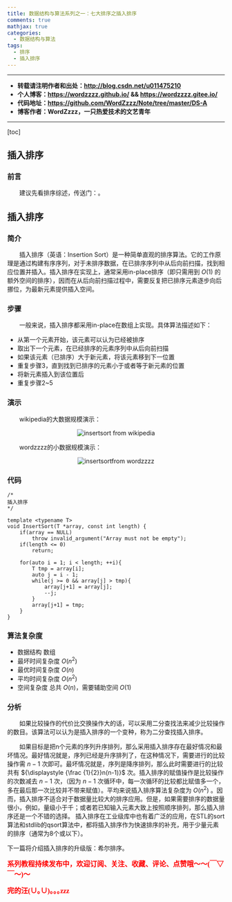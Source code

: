 ```yaml
---
title: 数据结构与算法系列之一：七大排序之插入排序
comments: true
mathjax: true
categories:
  - 数据结构与算法
tags:
  - 排序
  - 插入排序
---
```


----------

- **转载请注明作者和出处：http://blog.csdn.net/u011475210**
- **个人博客：https://wordzzzz.github.io/ && https://wordzzzz.gitee.io/**
- **代码地址：https://github.com/WordZzzz/Note/tree/master/DS-A**
- **博客作者：WordZzzz，一只热爱技术的文艺青年**

----------

[toc]

## 插入排序

### 前言

&emsp;&emsp;建议先看排序综述，传送门：。

## 插入排序

### 简介

&emsp;&emsp;插入排序（英语：Insertion Sort）是一种简单直观的排序算法。它的工作原理是通过构建有序序列，对于未排序数据，在已排序序列中从后向前扫描，找到相应位置并插入。插入排序在实现上，通常采用in-place排序（即只需用到 ${\displaystyle O(1)}$ 的额外空间的排序），因而在从后向前扫描过程中，需要反复把已排序元素逐步向后挪位，为最新元素提供插入空间。

### 步骤

&emsp;&emsp;一般来说，插入排序都采用in-place在数组上实现。具体算法描述如下：

- 从第一个元素开始，该元素可以认为已经被排序
- 取出下一个元素，在已经排序的元素序列中从后向前扫描
- 如果该元素（已排序）大于新元素，将该元素移到下一位置
- 重复步骤3，直到找到已排序的元素小于或者等于新元素的位置
- 将新元素插入到该位置后
- 重复步骤2~5

### 演示

&emsp;&emsp;wikipedia的大数据规模演示：

<p></p>
<div align=center><img src="http://img.blog.csdn.net/20180108102156155?watermark/2/text/aHR0cDovL2Jsb2cuY3Nkbi5uZXQvdTAxMTQ3NTIxMA==/font/5a6L5L2T/fontsize/400/fill/I0JBQkFCMA==/dissolve/70/gravity/SouthEast" alt="insertsort from wikipedia"/></div>
<p></p>

&emsp;&emsp;wordzzzz的小数据规模演示：

<p></p>
<div align=center><img src="http://img.blog.csdn.net/20180108102249736?watermark/2/text/aHR0cDovL2Jsb2cuY3Nkbi5uZXQvdTAxMTQ3NTIxMA==/font/5a6L5L2T/fontsize/400/fill/I0JBQkFCMA==/dissolve/70/gravity/SouthEast" alt="insertsortfrom wordzzzz"/></div>
<p></p>

### 代码

```cpp?linenums
/* 
插入排序
*/ 

template <typename T> 
void InsertSort(T *array, const int length) { 
	if(array == NULL)
		throw invalid_argument("Array must not be empty"); 
	if(length <= 0) 
		return; 

	for(auto i = 1; i < length; ++i){
		T tmp = array[i]; 
		auto j = i - 1; 
		while(j >= 0 && array[j] > tmp){ 
			array[j+1] = array[j]; 
			--j; 
		} 
		array[j+1] = tmp; 
	} 
} 
```

### 算法复杂度

- 数据结构	数组
- 最坏时间复杂度	${\displaystyle O(n^{2})}$
- 最优时间复杂度	${\displaystyle O(n)}$
- 平均时间复杂度	${\displaystyle O(n^{2})}$
- 空间复杂度	总共 ${\displaystyle O(n)}$，需要辅助空间 ${\displaystyle O(1)}$

### 分析

&emsp;&emsp;如果比较操作的代价比交换操作大的话，可以采用二分查找法来减少比较操作的数目。该算法可以认为是插入排序的一个变种，称为二分查找插入排序。

&emsp;&emsp;如果目标是把n个元素的序列升序排列，那么采用插入排序存在最好情况和最坏情况。最好情况就是，序列已经是升序排列了，在这种情况下，需要进行的比较操作需 ${\displaystyle n-1}$ 次即可。最坏情况就是，序列是降序排列，那么此时需要进行的比较共有 ${\displaystyle {\frac {1}{2}}n(n-1)}$ 次。插入排序的赋值操作是比较操作的次数减去 ${\displaystyle n-1}$ 次，（因为 ${\displaystyle n-1}$ 次循环中，每一次循环的比较都比赋值多一个，多在最后那一次比较并不带来赋值）。平均来说插入排序算法复杂度为 ${\displaystyle O(n^{2})}$ 。因而，插入排序不适合对于数据量比较大的排序应用。但是，如果需要排序的数据量很小，例如，量级小于千；或者若已知输入元素大致上按照顺序排列，那么插入排序还是一个不错的选择。 插入排序在工业级库中也有着广泛的应用，在STL的sort算法和stdlib的qsort算法中，都将插入排序作为快速排序的补充，用于少量元素的排序（通常为8个或以下）。

下一篇将介绍插入排序的升级版：希尔排序。

**<font color="red" size=3 face="仿宋">系列教程持续发布中，欢迎订阅、关注、收藏、评论、点赞哦～～(￣▽￣～)～</font>**

**<font color="red" size=3 face="仿宋">完的汪(∪｡∪)｡｡｡zzz</font>**